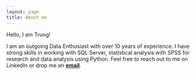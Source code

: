 ```yaml
---
layout: page
title: About me
---
```


Hello, I am Trung!

I am an outgoing Data Enthusiast with over 10 years of experience. I have strong skills in working with SQL Server, statistical analysis with SPSS for research and data analysis using Python.
Feel free to reach out to me on LinkedIn or drop me an <strong><a href="mailto:trungworking@gmail.com">email</a></strong>.

